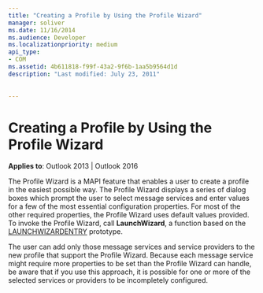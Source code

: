 ```yaml
---
title: "Creating a Profile by Using the Profile Wizard"
manager: soliver
ms.date: 11/16/2014
ms.audience: Developer
ms.localizationpriority: medium
api_type:
- COM
ms.assetid: 4b611818-f99f-43a2-9f6b-1aa5b9564d1d
description: "Last modified: July 23, 2011"
 
 
---
```


# Creating a Profile by Using the Profile Wizard

  
  
**Applies to**: Outlook 2013 | Outlook 2016 
  
The Profile Wizard is a MAPI feature that enables a user to create a profile in the easiest possible way. The Profile Wizard displays a series of dialog boxes which prompt the user to select message services and enter values for a few of the most essential configuration properties. For most of the other required properties, the Profile Wizard uses default values provided. To invoke the Profile Wizard, call **LaunchWizard**, a function based on the [LAUNCHWIZARDENTRY](launchwizardentry.md) prototype. 
  
The user can add only those message services and service providers to the new profile that support the Profile Wizard. Because each message service might require more properties to be set than the Profile Wizard can handle, be aware that if you use this approach, it is possible for one or more of the selected services or providers to be incompletely configured.
  

